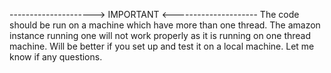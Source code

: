 ---------------------> IMPORTANT <---------------------
The code should be run on a machine which have more than one thread. The amazon instance running one will not work properly as it is running on one thread machine. Will be better if you set up and test it on a local machine. Let me know if any questions.
